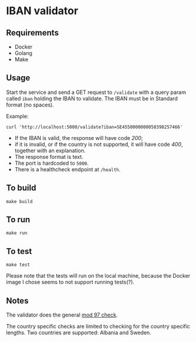 # IBAN validator

## Requirements

* Docker
* Golang
* Make

## Usage

Start the service and send a GET request to `/validate` with a query param called `iban` holding the IBAN to validate. The IBAN must be in Standard format (no spaces).

Example:

    curl 'http://localhost:5000/validate?iban=SE4550000000058398257466'

* If the IBAN is valid, the response will have code *200*;
* if it is invalid, or if the country is not supported, it will have code *400*, together with an explanation.
* The response format is text.
* The port is hardcoded to `5000`.
* There is a healthcheck endpoint at `/health`.

## To build

    make build

## To run

    make run

## To test

    make test

Please note that the tests will run on the local machine, because the Docker image I chose seems to not support running tests(?).

## Notes

The validator does the general [mod 97 check](https://en.wikipedia.org/wiki/International_Bank_Account_Number#Validating_the_IBAN).

The country specific checks are limited to checking for the country specific lengths. Two countries are supported: Albania and Sweden.
